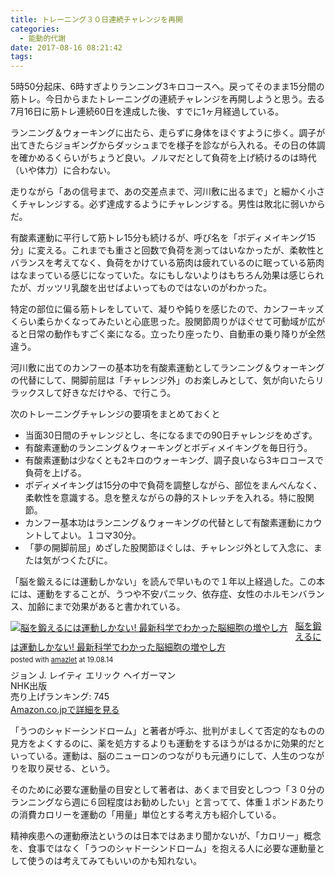 ```yaml
---
title: トレーニング３０日連続チャレンジを再開
categories:
  - 能動的代謝
date: 2017-08-16 08:21:42
tags:
---
```


5時50分起床、6時すぎよりランニング3キロコースへ。戻ってそのまま15分間の筋トレ。今日からまたトレーニングの連続チャレンジを再開しようと思う。去る7月16日に筋トレ連続60日を達成した後、すでに1ヶ月経過している。

ランニング＆ウォーキングに出たら、走らずに身体をほぐすように歩く。調子が出てきたらジョギングからダッシュまでを様子を診ながら入れる。その日の体調を確かめるくらいがちょうど良い。ノルマだとして負荷を上げ続けるのは時代（いや体力）に合わない。<!--more-->

走りながら「あの信号まで、あの交差点まで、河川敷に出るまで」と細かく小さくチャレンジする。必ず達成するようにチャレンジする。男性は敗北に弱いからだ。

有酸素運動に平行して筋トレ15分も続けるが、呼び名を「ボディメイキング15分」に変える。これまでも重さと回数で負荷を測ってはいなかったが、柔軟性とバランスを考えてなく、負荷をかけている筋肉は疲れているのに眠っている筋肉はなまっている感じになっていた。なにもしないよりはもちろん効果は感じられたが、ガッツリ乳酸を出せばよいってものではないのがわかった。

特定の部位に偏る筋トレをしていて、凝りや鈍りを感じたので、カンフーキッズくらい柔らかくなってみたいと心底思った。股関節周りがほぐせて可動域が広がると日常の動作もすごく楽になる。立ったり座ったり、自動車の乗り降りが全然違う。

河川敷に出てのカンフーの基本功を有酸素運動としてランニング＆ウォーキングの代替にして、開脚前屈は「チャレンジ外」のお楽しみとして、気が向いたらリラックスして好きなだけやる、で行こう。

次のトレーニングチャレンジの要項をまとめておくと

*   当面30日間のチャレンジとし、冬になるまでの90日チャレンジをめざす。
*   有酸素運動のランニング＆ウォーキングとボディメイキングを毎日行う。
*   有酸素運動は少なくとも2キロのウォーキング、調子良いなら3キロコースで負荷を上げる。
*   ボディメイキングは15分の中で負荷を調整しながら、部位をまんべんなく、柔軟性を意識する。息を整えながらの静的ストレッチを入れる。特に股関節。
*   カンフー基本功はランニング＆ウォーキングの代替として有酸素運動にカウントしてよい。１コマ30分。
*   「夢の開脚前屈」めざした股関節ほぐしは、チャレンジ外として入念に、または気がつくたびに。


「脳を鍛えるには運動しかない」を読んで早いもので１年以上経過した。この本には、運動をすることが、うつや不安パニック、依存症、女性のホルモンバランス、加齢にまで効果があると書かれている。

<div class="amazlet-box" style="margin-bottom:0px;"><div class="amazlet-image" style="float:left;margin:0px 12px 1px 0px;"><a href="https://www.amazon.co.jp/exec/obidos/ASIN/4140813539/ujina-22/ref=nosim/" name="amazletlink" target="_blank"><img src="https://images-fe.ssl-images-amazon.com/images/I/51hm6jleZOL._SL160_.jpg" alt="脳を鍛えるには運動しかない!  最新科学でわかった脳細胞の増やし方" style="border: none;" /></a></div><div class="amazlet-info" style="line-height:120%; margin-bottom: 10px"><div class="amazlet-name" style="margin-bottom:10px;line-height:120%"><a href="https://www.amazon.co.jp/exec/obidos/ASIN/4140813539/ujina-22/ref=nosim/" name="amazletlink" target="_blank">脳を鍛えるには運動しかない!  最新科学でわかった脳細胞の増やし方</a><div class="amazlet-powered-date" style="font-size:80%;margin-top:5px;line-height:120%">posted with <a href="https://www.amazlet.com/" title="amazlet" target="_blank">amazlet</a> at 19.08.14</div></div><div class="amazlet-detail">ジョン J. レイティ エリック ヘイガーマン <br />NHK出版 <br />売り上げランキング: 745<br /></div><div class="amazlet-sub-info" style="float: left;"><div class="amazlet-link" style="margin-top: 5px"><a href="https://www.amazon.co.jp/exec/obidos/ASIN/4140813539/ujina-22/ref=nosim/" name="amazletlink" target="_blank">Amazon.co.jpで詳細を見る</a></div></div></div><div class="amazlet-footer" style="clear: left"></div></div>


「うつのシャドーシンドローム」と著者が呼ぶ、批判がましくて否定的なものの見方をよくするのに、薬を処方するよりも運動をするほうがはるかに効果的だといっている。運動は、脳のニューロンのつながりも元通りにして、人生のつながりを取り戻せる、という。

そのために必要な運動量の目安として著者は、あくまで目安としつつ「３０分のランニングなら週に６回程度はお勧めしたい」と言ってて、体重１ポンドあたりの消費カロリーを運動の「用量」単位とする考え方も紹介している。

精神疾患への運動療法というのは日本ではあまり聞かないが、「カロリー」概念を、食事ではなく「うつのシャドーシンドローム」を抱える人に必要な運動量として使うのは考えてみてもいいのかも知れない。
